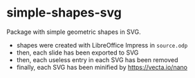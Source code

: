 # simple-shapes-svg
Package with simple geometric shapes in SVG.

- shapes were created with LibreOffice Impress in `source.odp`
- then, each slide has been exported to SVG
- then, each useless entry in each SVG has been removed 
- finally, each SVG has been minified by https://vecta.io/nano
